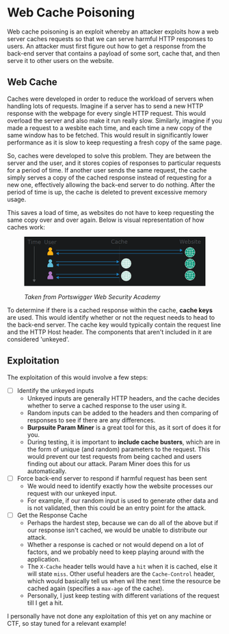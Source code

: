 # Web Cache Poisoning

Web cache poisoning is an exploit whereby an attacker exploits how a web server caches requests so that we can serve harmful HTTP responses to users. An attacker must first figure out how to get a response  from the back-end server that contains a payload of some sort, cache that, and then serve it to other users on the website.&#x20;

## Web Cache

Caches were developed in order to reduce the workload of servers when handling lots of requests. Imagine if a server has to send a new HTTP response with the webpage for every single HTTP request. This would overload the server and also make it run really slow. Similarly, imagine if you made a request to a wesbite each time, and each time a new copy of the same window has to be fetched. This would result in significantly lower performance as it is slow to keep requesting a fresh copy of the same page.

So, caches were developed to solve this problem. They are between the server and the user, and it stores copies of responses to particular requests for a period of time. If another user sends the same request, the cache simply serves a copy of the cached response instead of requesting for a new one, effectively allowing the back-end server to do nothing. After the period of time is up, the cache is deleted to prevent excessive memory usage.

This saves a load of time, as websites do not have to keep requesting the same copy over and over again. Below is visual representation of how caches work:

<figure><img src="../.gitbook/assets/image (7) (1) (3).png" alt=""><figcaption><p><em>Taken from Portswigger Web Security Academy</em></p></figcaption></figure>

To determine if there is a cached response within the cache, **cache keys** are used. This would identify whether or not the request needs to head to the back-end server. The cache key would typically contain the request line and the HTTP Host header. The components that aren't included in it are considered 'unkeyed'.&#x20;

## Exploitation

The exploitation of this would involve a few steps:

* [ ] Identify the unkeyed inputs&#x20;
  * Unkeyed inputs are generally HTTP headers, and the cache decides whether to serve a cached response to the user using it.
  * Random inputs can be added to the headers and then comparing of responses to see if there are any differences.
  * **Burpsuite Param Miner** is a great tool for this, as it sort of does it for you.
  * During testing, it is important to **include cache busters**, which are in the form of unique (and random) parameters to the request. This would prevent our test requests from being cached and users finding out about our attack. Param Miner does this for us automatically.
* [ ] Force back-end server to respond if harmful request has been sent
  * We would need to identify exactly how the website processes our request with our unkeyed input.
  * For example, if our random input is used to generate other data and is not validated, then this could be an entry point for the attack.
* [ ] Get the Response Cache
  * Perhaps the hardest step, because we can do all of the above but if our response isn't cached, we would be unable to distribute our attack.
  * Whether a response is cached or not would depend on a lot of factors, and we probably need to keep playing around with the application.
  * The `X-Cache` header tells would have a `hit` when it is cached, else it will state `miss`. Other useful headers are the `Cache-Control` header, which would basically tell us when wil lthe next time the resource be cached again (specifies a `max-age` of the cache).
  * Personally, I just keep testing with different variations of the request till I get a hit.

I personally have not done any exploitation of this yet on any machine or CTF, so stay tuned for a relevant example!
